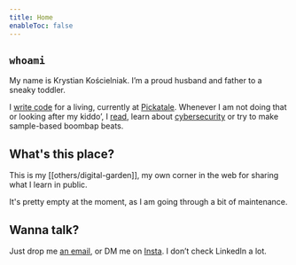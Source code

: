```yaml
---
title: Home
enableToc: false
---
```

## `whoami`

My name is Krystian Kościelniak. I’m a proud husband and father to a sneaky toddler.

I [write code](https://github.com/kkoscielniak) for a living, currently at [Pickatale](https://pickatale.com/). Whenever I am not doing that or looking after my kiddo’, I [read](/reading/), learn about [cybersecurity](/cybersecurity) or try to make sample-based boombap beats.

## What's this place?

This is my [[others/digital-garden]], my own corner in the web for sharing what I learn in public.

It's pretty empty at the moment, as I am going through a bit of maintenance.

## Wanna talk? 
Just drop me <a href="mailto:krystiankoscielniak@proton.me">an email</a>, or DM me on [Insta](https://instagram.com/pankoscielniak). I don’t check LinkedIn a lot.